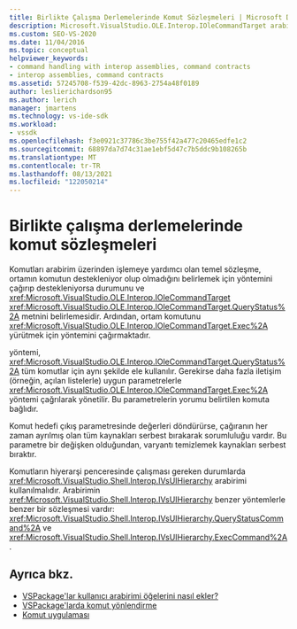 ```yaml
---
title: Birlikte Çalışma Derlemelerinde Komut Sözleşmeleri | Microsoft Docs
description: Microsoft.VisualStudio.OLE.Interop.IOleCommandTarget arabirimi aracılığıyla komutları işlemeye yönelik temel sözleşme hakkında bilgi öğrenin.
ms.custom: SEO-VS-2020
ms.date: 11/04/2016
ms.topic: conceptual
helpviewer_keywords:
- command handling with interop assemblies, command contracts
- interop assemblies, command contracts
ms.assetid: 57245708-f539-42dc-8963-2754a48f0189
author: leslierichardson95
ms.author: lerich
manager: jmartens
ms.technology: vs-ide-sdk
ms.workload:
- vssdk
ms.openlocfilehash: f3e0921c37786c3be755f42a477c20465edfe1c2
ms.sourcegitcommit: 68897da7d74c31ae1ebf5d47c7b5ddc9b108265b
ms.translationtype: MT
ms.contentlocale: tr-TR
ms.lasthandoff: 08/13/2021
ms.locfileid: "122050214"
---
```

# <a name="command-contracts-in-interop-assemblies"></a>Birlikte çalışma derlemelerinde komut sözleşmeleri
Komutları arabirim üzerinden işlemeye yardımcı olan temel sözleşme, ortamın komutun destekleniyor olup olmadığını belirlemek için yöntemini çağırıp destekleniyorsa durumunu ve <xref:Microsoft.VisualStudio.OLE.Interop.IOleCommandTarget> <xref:Microsoft.VisualStudio.OLE.Interop.IOleCommandTarget.QueryStatus%2A> metnini belirlemesidir. Ardından, ortam komutunu <xref:Microsoft.VisualStudio.OLE.Interop.IOleCommandTarget.Exec%2A> yürütmek için yöntemini çağırmaktadır.

 yöntemi, <xref:Microsoft.VisualStudio.OLE.Interop.IOleCommandTarget.QueryStatus%2A> tüm komutlar için aynı şekilde ele kullanılır. Gerekirse daha fazla iletişim (örneğin, açılan listelerle) uygun parametrelerle <xref:Microsoft.VisualStudio.OLE.Interop.IOleCommandTarget.Exec%2A> yöntemi çağrılarak yönetilir. Bu parametrelerin yorumu belirtilen komuta bağlıdır.

 Komut hedefi çıkış parametresinde değerleri döndürürse, çağıranın her zaman ayrılmış olan tüm kaynakları serbest bırakarak sorumluluğu vardır. Bu parametre bir değişken olduğundan, varyantı temizlemek kaynakları serbest bıraktır.

 Komutların hiyerarşi penceresinde çalışması gereken durumlarda <xref:Microsoft.VisualStudio.Shell.Interop.IVsUIHierarchy> arabirimi kullanılmalıdır. Arabirimin <xref:Microsoft.VisualStudio.Shell.Interop.IVsUIHierarchy> benzer yöntemlerle benzer bir sözleşmesi vardır: <xref:Microsoft.VisualStudio.Shell.Interop.IVsUIHierarchy.QueryStatusCommand%2A> ve <xref:Microsoft.VisualStudio.Shell.Interop.IVsUIHierarchy.ExecCommand%2A> .

## <a name="see-also"></a>Ayrıca bkz.
- [VSPackage'lar kullanıcı arabirimi öğelerini nasıl ekler?](../../extensibility/internals/how-vspackages-add-user-interface-elements.md)
- [VSPackage'larda komut yönlendirme](../../extensibility/internals/command-routing-in-vspackages.md)
- [Komut uygulaması](../../extensibility/internals/command-implementation.md)

